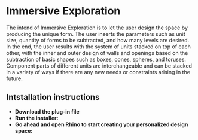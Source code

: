 # Immersive Exploration

The intend of Immersive Exploration is to let the user design the space by producing the unique form. 
The user inserts the parameters such as unit size, quantity of forms to be subtracted, and how many 
levels are desired. In the end, the user results with the system of units stacked on top of each other,
with the inner and outer design of walls and openings based on the subtraction of basic shapes such 
as boxes, cones, spheres, and toruses. Component parts of different units are interchangeable and can be 
stacked in a variety of ways if there are any new needs or constraints arising in the future.

## Intstallation instructions

- **Download the plug-in file** 
- **Run the installer:** 
- **Go ahead and open Rhino to start creating your personalized design space:** 

